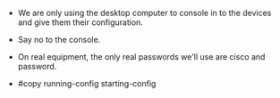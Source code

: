 - We are only using the desktop computer to console in to the devices and give them their configuration.
- Say no to the console.
- On real equipment, the only real passwords we'll use are cisco and password.

- \#copy running-config starting-config

